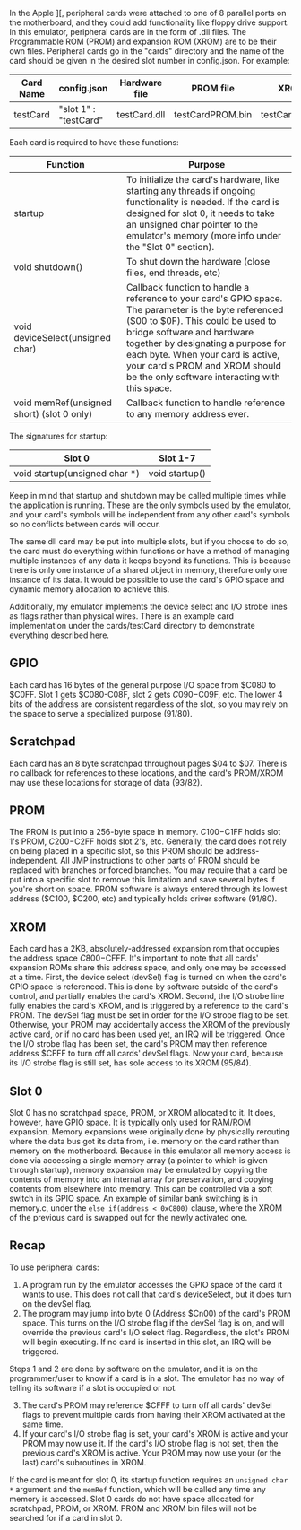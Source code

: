 <!--not to html-->

In the Apple ][, peripheral cards were attached to one of 8 parallel ports on the motherboard, and they
could add functionality like floppy drive support. In this emulator, peripheral cards are in the form
of .dll files. The Programmable ROM (PROM) and expansion ROM (XROM) are to be their own files. Peripheral
cards go in the "cards" directory and the name of the card should be given in the desired slot number in
config.json. For example:

| Card Name | config.json           | Hardware file | PROM file        | XROM file        |
|-----------|-----------------------|---------------|------------------|------------------|
| testCard  | "slot 1" : "testCard" | testCard.dll  | testCardPROM.bin | testCardXROM.bin |

Each card is required to have these functions:

| Function                                  | Purpose                                                                                                                                                                                                                                                                                                                                |
|-------------------------------------------|----------------------------------------------------------------------------------------------------------------------------------------------------------------------------------------------------------------------------------------------------------------------------------------------------------------------------------------|
| startup                                   | To initialize the card's hardware, like starting any threads if ongoing functionality is needed. If the card is designed for slot 0, it needs to take an unsigned char pointer to the emulator's memory (more info under the "Slot 0" section).                                                                                        |
| void shutdown()                           | To shut down the hardware (close files, end threads, etc)                                                                                                                                                                                                                                                                              |
| void deviceSelect(unsigned char)          | Callback function to handle a reference to your card's GPIO space. The parameter is the byte referenced ($00 to $0F). This could be used to bridge software and hardware together by designating a purpose for each byte. When your card is active, your card's PROM and XROM should be the only software interacting with this space. |
| void memRef(unsigned short) (slot 0 only) | Callback function to handle reference to any memory address ever.                                                                                                                                                                                                                                                                      |

The signatures for startup:

| Slot 0                        | Slot 1-7       |
|-------------------------------|----------------|
| void startup(unsigned char *) | void startup() |

Keep in mind that startup and shutdown may be called multiple times while the application is running. These
are the only symbols used by the emulator, and your card's symbols will be independent from any other
card's symbols so no conflicts between cards will occur.

The same dll card may be put into multiple slots, but if you choose to do so, the card must do everything
within functions or have a method of managing multiple instances of any data it keeps beyond its functions.
This is because there is only one instance of a shared object in memory, therefore only one instance of its
data. It would be possible to use the card's GPIO space and dynamic memory allocation to achieve this.

Additionally, my emulator implements the device select and I/O strobe lines as flags rather than physical
wires. There is an example card implementation under the cards/testCard directory to demonstrate everything
described here.

## GPIO

Each card has 16 bytes of the general purpose I/O space from $C080 to $C0FF. Slot 1 gets $C080-C08F, slot
2 gets $C090-$C09F, etc. The lower 4 bits of the address are consistent regardless of the slot, so you may
rely on the space to serve a specialized purpose (91/80).

## Scratchpad
Each card has an 8 byte scratchpad throughout pages $04 to $07. There is no callback for references to these
locations, and the card's PROM/XROM may use these locations for storage of data (93/82).

## PROM

The PROM is put into a 256-byte space in memory. $C100-$C1FF holds slot 1's PROM, $C200-$C2FF holds
slot 2's, etc. Generally, the card does not rely on being placed in a specific slot, so this PROM
should be address-independent. All JMP instructions to other parts of PROM should be replaced with branches
or forced branches. You may require that a card be put into a specific slot to remove this limitation and
save several bytes if you're short on space. PROM software is always entered through its lowest address
($C100, $C200, etc) and typically holds driver software (91/80).

## XROM

Each card has a 2KB, absolutely-addressed expansion rom that occupies the address space $C800-$CFFF.
It's important to note that all cards' expansion ROMs share this address space, and only one may be
accessed at a time. First, the device select (devSel) flag is turned on when the card's GPIO space is
referenced. This is done by software outside of the card's control, and partially enables the card's XROM.
Second, the I/O strobe line fully enables the card's XROM, and is triggered by a reference to the card's
PROM. The devSel flag must be set in order for the I/O strobe flag to be set. Otherwise, your PROM may
accidentally access the XROM of the previously active card, or if no card has been used yet, an IRQ will
be triggered. Once the I/O strobe flag has been set, the card's PROM may then reference address $CFFF to
turn off all cards' devSel flags. Now your card, because its I/O strobe flag is still set, has sole access
to its XROM (95/84).

## Slot 0

Slot 0 has no scratchpad space, PROM, or XROM allocated to it. It does, however, have GPIO space. It is
typically only used for RAM/ROM expansion. Memory expansions were originally done by physically rerouting
where the data bus got its data from, i.e. memory on the card rather than memory on the motherboard. Because
in this emulator all memory access is done via accessing a single memory array (a pointer to which is given
through startup), memory expansion may be emulated by copying the contents of memory into an internal array
for preservation, and copying contents from elsewhere into memory. This can be controlled via a soft
switch in its GPIO space. An example of similar bank switching is in memory.c, under the
`else if(address < 0xC800)` clause, where the XROM of the previous card is swapped out for the newly
activated one.

## Recap

To use peripheral cards:
1. A program run by the emulator accesses the GPIO space of the card it wants to use. This does not call that
card's deviceSelect, but it does turn on the devSel flag.
2. The program may jump into byte 0 (Address $Cn00) of the card's PROM space. This turns on the I/O strobe
flag if the devSel flag is on, and will override the previous card's I/O select flag. Regardless, the slot's
PROM will begin executing. If no card is inserted in this slot, an IRQ will be triggered.

Steps 1 and 2 are done by software on the emulator, and it is on the programmer/user to know
if a card is in a slot. The emulator has no way of telling its software if a slot is occupied or not.

3. The card's PROM may reference $CFFF to turn off all cards' devSel flags to prevent multiple cards from
having their XROM activated at the same time.
4. If your card's I/O strobe flag is set, your card's XROM is active and your PROM may now use it. If the
card's I/O strobe flag is not set, then the previous card's XROM is active. Your PROM may now use your (or
the last) card's subroutines in XROM.

If the card is meant for slot 0, its startup function requires an `unsigned char *` argument and the  `memRef`
function, which will be called any time any memory is accessed. Slot 0 cards do not have space allocated for
scratchpad, PROM, or XROM. PROM and XROM bin files will not be searched for if a card in slot 0.
